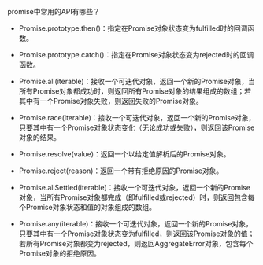 promise中常用的API有哪些？
- Promise.prototype.then()：指定在Promise对象状态变为fulfilled时的回调函数。

- Promise.prototype.catch()：指定在Promise对象状态变为rejected时的回调函数。

- Promise.all(iterable)：接收一个可迭代对象，返回一个新的Promise对象，当所有Promise对象都成功时，则返回所有Promise对象的结果组成的数组；若其中有一个Promise对象失败，则返回失败的Promise对象。

- Promise.race(iterable)：接收一个可迭代对象，返回一个新的Promise对象，只要其中有一个Promise对象状态变化（无论成功或失败），则返回该Promise对象的结果。

- Promise.resolve(value)：返回一个以给定值解析后的Promise对象。

- Promise.reject(reason)：返回一个带有拒绝原因的Promise对象。

- Promise.allSettled(iterable)：接收一个可迭代对象，返回一个新的Promise对象，当所有Promise对象都完成（即fulfilled或rejected）时，则返回包含每个Promise对象状态和值的对象组成的数组。

- Promise.any(iterable)：接收一个可迭代对象，返回一个新的Promise对象，只要其中有一个Promise对象状态变为fulfilled，则返回该Promise对象的值；若所有Promise对象都变为rejected，则返回AggregateError对象，包含每个Promise对象的拒绝原因。




